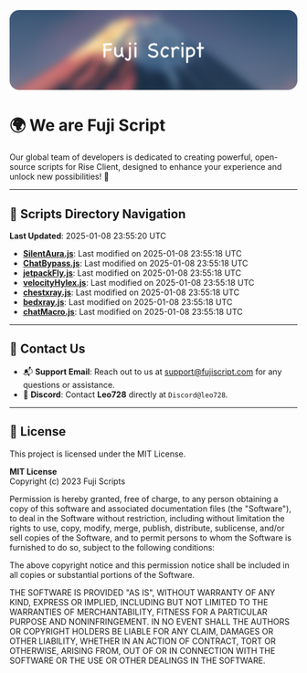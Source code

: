 ![Banner](.github/b.webp)

# 🌍 **We are Fuji Script**

Our global team of developers is dedicated to creating powerful, open-source scripts for Rise Client, designed to enhance your experience and unlock new possibilities! 🌟

---
<!-- SCRIPTS_NAVIGATION_START -->
## 📂 **Scripts Directory Navigation**

**Last Updated**: 2025-01-08 23:55:20 UTC

- **[SilentAura.js](scripts/SilentAura.js)**: Last modified on 2025-01-08 23:55:18 UTC
- **[ChatBypass.js](scripts/ChatBypass.js)**: Last modified on 2025-01-08 23:55:18 UTC
- **[jetpackFly.js](scripts/jetpackFly.js)**: Last modified on 2025-01-08 23:55:18 UTC
- **[velocityHylex.js](scripts/velocityHylex.js)**: Last modified on 2025-01-08 23:55:18 UTC
- **[chestxray.js](scripts/chestxray.js)**: Last modified on 2025-01-08 23:55:18 UTC
- **[bedxray.js](scripts/bedxray.js)**: Last modified on 2025-01-08 23:55:18 UTC
- **[chatMacro.js](scripts/chatMacro.js)**: Last modified on 2025-01-08 23:55:18 UTC

<!-- SCRIPTS_NAVIGATION_END -->

---

## 💬 **Contact Us**  
- 📬 **Support Email**: Reach out to us at [support@fujiscript.com](mailto:support@fujiscript.com) for any questions or assistance.  
- 💬 **Discord**: Contact **Leo728** directly at `Discord@leo728`.

---

## 📜 **License**

This project is licensed under the MIT License.  

**MIT License**  
Copyright (c) 2023 Fuji Scripts  

Permission is hereby granted, free of charge, to any person obtaining a copy of this software and associated documentation files (the "Software"), to deal in the Software without restriction, including without limitation the rights to use, copy, modify, merge, publish, distribute, sublicense, and/or sell copies of the Software, and to permit persons to whom the Software is furnished to do so, subject to the following conditions:  

The above copyright notice and this permission notice shall be included in all copies or substantial portions of the Software.  

THE SOFTWARE IS PROVIDED "AS IS", WITHOUT WARRANTY OF ANY KIND, EXPRESS OR IMPLIED, INCLUDING BUT NOT LIMITED TO THE WARRANTIES OF MERCHANTABILITY, FITNESS FOR A PARTICULAR PURPOSE AND NONINFRINGEMENT. IN NO EVENT SHALL THE AUTHORS OR COPYRIGHT HOLDERS BE LIABLE FOR ANY CLAIM, DAMAGES OR OTHER LIABILITY, WHETHER IN AN ACTION OF CONTRACT, TORT OR OTHERWISE, ARISING FROM, OUT OF OR IN CONNECTION WITH THE SOFTWARE OR THE USE OR OTHER DEALINGS IN THE SOFTWARE.  
